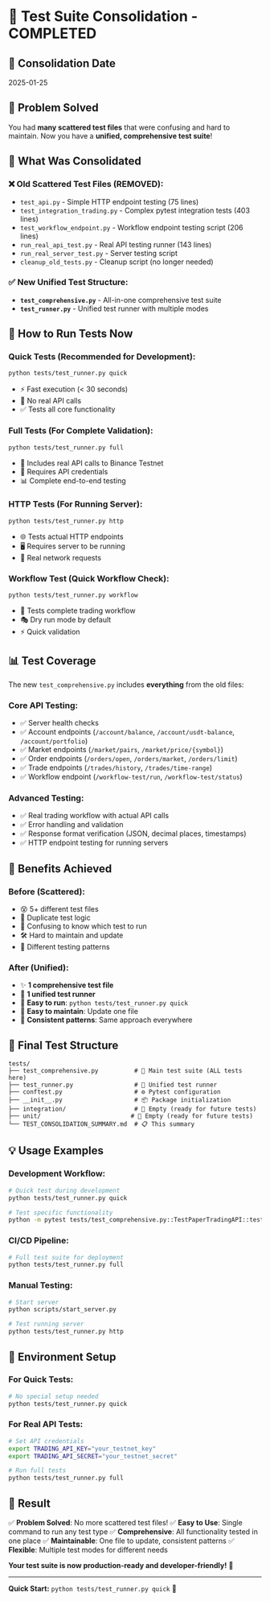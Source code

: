 # 🧪 Test Suite Consolidation - COMPLETED

## 📅 Consolidation Date
2025-01-25

## 🎯 **Problem Solved**
You had **many scattered test files** that were confusing and hard to maintain. Now you have a **unified, comprehensive test suite**!

## 🔄 What Was Consolidated

### **❌ Old Scattered Test Files (REMOVED):**
- `test_api.py` - Simple HTTP endpoint testing (75 lines)
- `test_integration_trading.py` - Complex pytest integration tests (403 lines)
- `test_workflow_endpoint.py` - Workflow endpoint testing script (206 lines)
- `run_real_api_test.py` - Real API testing runner (143 lines)
- `run_real_server_test.py` - Server testing script
- `cleanup_old_tests.py` - Cleanup script (no longer needed)

### **✅ New Unified Test Structure:**
- **`test_comprehensive.py`** - All-in-one comprehensive test suite
- **`test_runner.py`** - Unified test runner with multiple modes

## 🚀 **How to Run Tests Now**

### **Quick Tests (Recommended for Development):**
```bash
python tests/test_runner.py quick
```
- ⚡ Fast execution (< 30 seconds)
- 🚫 No real API calls
- ✅ Tests all core functionality

### **Full Tests (For Complete Validation):**
```bash
python tests/test_runner.py full
```
- 🔗 Includes real API calls to Binance Testnet
- 🔑 Requires API credentials
- 📊 Complete end-to-end testing

### **HTTP Tests (For Running Server):**
```bash
python tests/test_runner.py http
```
- 🌐 Tests actual HTTP endpoints
- 🖥️ Requires server to be running
- 📡 Real network requests

### **Workflow Test (Quick Workflow Check):**
```bash
python tests/test_runner.py workflow
```
- 🔄 Tests complete trading workflow
- 🎭 Dry run mode by default
- ⚡ Quick validation

## 📊 **Test Coverage**

The new `test_comprehensive.py` includes **everything** from the old files:

### **Core API Testing:**
- ✅ Server health checks
- ✅ Account endpoints (`/account/balance`, `/account/usdt-balance`, `/account/portfolio`)
- ✅ Market endpoints (`/market/pairs`, `/market/price/{symbol}`)
- ✅ Order endpoints (`/orders/open`, `/orders/market`, `/orders/limit`)
- ✅ Trade endpoints (`/trades/history`, `/trades/time-range`)
- ✅ Workflow endpoint (`/workflow-test/run`, `/workflow-test/status`)

### **Advanced Testing:**
- ✅ Real trading workflow with actual API calls
- ✅ Error handling and validation
- ✅ Response format verification (JSON, decimal places, timestamps)
- ✅ HTTP endpoint testing for running servers

## 🎉 **Benefits Achieved**

### **Before (Scattered):**
- 😵 5+ different test files
- 🔄 Duplicate test logic
- 🤔 Confusing to know which test to run
- 🛠️ Hard to maintain and update
- 📝 Different testing patterns

### **After (Unified):**
- ✨ **1 comprehensive test file**
- 🎯 **1 unified test runner**
- 🚀 **Easy to run**: `python tests/test_runner.py quick`
- 🔧 **Easy to maintain**: Update one file
- 📏 **Consistent patterns**: Same approach everywhere

## 📁 **Final Test Structure**

```
tests/
├── test_comprehensive.py          # 🎯 Main test suite (ALL tests here)
├── test_runner.py                 # 🚀 Unified test runner
├── conftest.py                    # ⚙️ Pytest configuration
├── __init__.py                    # 📦 Package initialization
├── integration/                   # 📁 Empty (ready for future tests)
├── unit/                         # 📁 Empty (ready for future tests)
└── TEST_CONSOLIDATION_SUMMARY.md  # 📋 This summary
```

## 💡 **Usage Examples**

### **Development Workflow:**
```bash
# Quick test during development
python tests/test_runner.py quick

# Test specific functionality
python -m pytest tests/test_comprehensive.py::TestPaperTradingAPI::test_account_endpoints -v
```

### **CI/CD Pipeline:**
```bash
# Full test suite for deployment
python tests/test_runner.py full
```

### **Manual Testing:**
```bash
# Start server
python scripts/start_server.py

# Test running server
python tests/test_runner.py http
```

## 🔧 **Environment Setup**

### **For Quick Tests:**
```bash
# No special setup needed
python tests/test_runner.py quick
```

### **For Real API Tests:**
```bash
# Set API credentials
export TRADING_API_KEY="your_testnet_key"
export TRADING_API_SECRET="your_testnet_secret"

# Run full tests
python tests/test_runner.py full
```

## 🎯 **Result**

✅ **Problem Solved**: No more scattered test files!
✅ **Easy to Use**: Single command to run any test type
✅ **Comprehensive**: All functionality tested in one place
✅ **Maintainable**: One file to update, consistent patterns
✅ **Flexible**: Multiple test modes for different needs

**Your test suite is now production-ready and developer-friendly!** 🎉

---

**Quick Start:** `python tests/test_runner.py quick` 🚀

